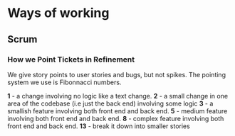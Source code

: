 # Ways of working

## Scrum


### How we Point Tickets in Refinement

We give story points to user stories and bugs, but not spikes. The pointing system we use is Fibonnacci numbers.

**1** - a change involving no logic like a text change.
**2** - a small change in one area of the codebase (i.e just the back end) involving some logic
**3** - a smallish feature involving both front end and back end.
**5** - medium feature involving both front end and back end.
**8** - complex feature involving both front end and back end.
**13** - break it down into smaller stories
